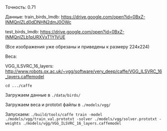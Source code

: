 Точность: 0.71

Данные:
train_birds_lmdb: https://drive.google.com/open?id=0BxZ-INMQnIZLd0dDNHN2dmJ0OWc

test_birds_lmdb: https://drive.google.com/open?id=0BxZ-INMQnIZLb1pURXVxT1Y1VUE

(Все изображения уже обрезаны и приведены к размеру 224х224)

Веса:

VGG_ILSVRC_16_layers: http://www.robots.ox.ac.uk/~vgg/software/very_deep/caffe/VGG_ILSVRC_16_layers.caffemodel


```cd .../caffe```

Загружаем данные в ```./data/birds/```

Загружаем веса и prototxt файлы в ```./models/vgg/```

Запускаем:  ```./build/tools/caffe train -model ./models/vgg/train_val.prototxt -solver ./models/vgg/solver.prototxt -weights ./models/vgg/VGG_ILSVRC_16_layers.caffemodel```
